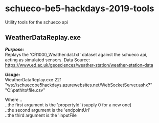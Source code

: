 # schueco-be5-hackdays-2019-tools
Utility tools for the schueco api

## WeatherDataReplay.exe
***Purpose:***  
Replays the 'CR1000_Weather.dat.txt' dataset against the schueco api, acting as simulated sensors.
Data Source: https://www.ed.ac.uk/geosciences/weather-station/weather-station-data

***Usage:***  
WeatherDataReplay.exe 221 "ws://schuecobe5hackdays.azurewebsites.net/WebSocketServer.ashx?" "C:\path\to\file.csv"

Where ..  
..the first argument is the 'propertyId' (supply 0 for a new one)  
..the second argument is the 'endpointUrl'  
..the third argument is the 'inputFile  
